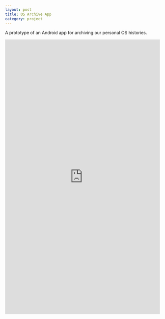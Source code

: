 ```yaml
---
layout: post
title: OS Archive App
category: project
---
```


A prototype of an Android app for archiving our personal OS histories.

<div class="media-without-footnotes"><div style="padding:177.41% 0 0 0;position:relative;"><iframe src="https://player.vimeo.com/video/189218001?h=f49508617a" style="position:absolute;top:0;left:0;width:100%;height:100%;" frameborder="0" allow="autoplay; fullscreen; picture-in-picture" allowfullscreen></iframe></div><script src="https://player.vimeo.com/api/player.js"></script></div>

<!-- ![](/assets/media/os_archive_app.png) -->
